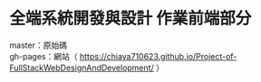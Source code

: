 
# 全端系統開發與設計 作業前端部分

master：原始碼  
gh-pages：網站（ https://chiaya710623.github.io/Project-of-FullStackWebDesignAndDevelopment/ ）  
